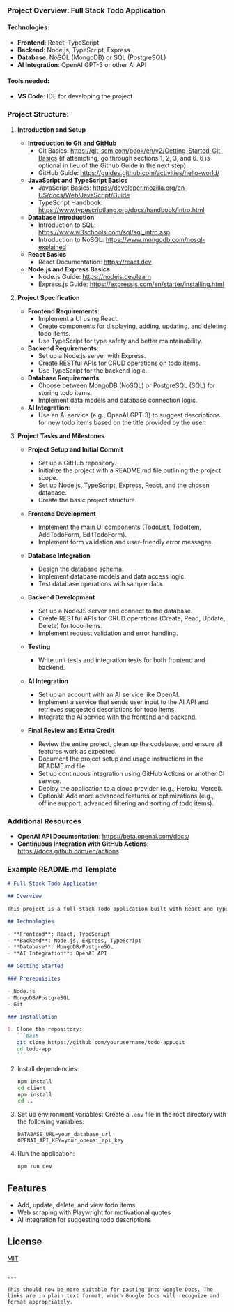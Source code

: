 ### Project Overview: Full Stack Todo Application

#### Technologies:

- **Frontend**: React, TypeScript
- **Backend**: Node.js, TypeScript, Express
- **Database**: NoSQL (MongoDB) or SQL (PostgreSQL)
- **AI Integration**: OpenAI GPT-3 or other AI API

#### Tools needed:

- **VS Code**: IDE for developing the project

### Project Structure:

1. **Introduction and Setup**

   - **Introduction to Git and GitHub**
     - Git Basics: https://git-scm.com/book/en/v2/Getting-Started-Git-Basics (if attempting, go through sections 1, 2, 3, and 6. 6 is optional in lieu of the Github Guide in the next step)
     - GitHub Guide: https://guides.github.com/activities/hello-world/
   - **JavaScript and TypeScript Basics**
     - JavaScript Basics: https://developer.mozilla.org/en-US/docs/Web/JavaScript/Guide
     - TypeScript Handbook: https://www.typescriptlang.org/docs/handbook/intro.html
   - **Database Introduction**
     - Introduction to SQL: https://www.w3schools.com/sql/sql_intro.asp
     - Introduction to NoSQL: https://www.mongodb.com/nosql-explained
   - **React Basics**
     - React Documentation: https://react.dev
   - **Node.js and Express Basics**
     - Node.js Guide: https://nodejs.dev/learn
     - Express.js Guide: https://expressjs.com/en/starter/installing.html

2. **Project Specification**

   - **Frontend Requirements**:
     - Implement a UI using React.
     - Create components for displaying, adding, updating, and deleting todo items.
     - Use TypeScript for type safety and better maintainability.
   - **Backend Requirements**:
     - Set up a Node.js server with Express.
     - Create RESTful APIs for CRUD operations on todo items.
     - Use TypeScript for the backend logic.
   - **Database Requirements**:
     - Choose between MongoDB (NoSQL) or PostgreSQL (SQL) for storing todo items.
     - Implement data models and database connection logic.
   - **AI Integration**:
     - Use an AI service (e.g., OpenAI GPT-3) to suggest descriptions for new todo items based on the title provided by the user.

3. **Project Tasks and Milestones**

   - **Project Setup and Initial Commit**

     - Set up a GitHub repository.
     - Initialize the project with a README.md file outlining the project scope.
     - Set up Node.js, TypeScript, Express, React, and the chosen database.
     - Create the basic project structure.

   - **Frontend Development**

     - Implement the main UI components (TodoList, TodoItem, AddTodoForm, EditTodoForm).
     - Implement form validation and user-friendly error messages.

   - **Database Integration**

     - Design the database schema.
     - Implement database models and data access logic.
     - Test database operations with sample data.

   - **Backend Development**

     - Set up a NodeJS server and connect to the database.
     - Create RESTful APIs for CRUD operations (Create, Read, Update, Delete) for todo items.
     - Implement request validation and error handling.

   - **Testing**

     - Write unit tests and integration tests for both frontend and backend.

   - **AI Integration**

     - Set up an account with an AI service like OpenAI.
     - Implement a service that sends user input to the AI API and retrieves suggested descriptions for todo items.
     - Integrate the AI service with the frontend and backend.

   - **Final Review and Extra Credit**
     - Review the entire project, clean up the codebase, and ensure all features work as expected.
     - Document the project setup and usage instructions in the README.md file.
     - Set up continuous integration using GitHub Actions or another CI service.
     - Deploy the application to a cloud provider (e.g., Heroku, Vercel).
     - Optional: Add more advanced features or optimizations (e.g., offline support, advanced filtering and sorting of todo items).

### Additional Resources

- **OpenAI API Documentation**: https://beta.openai.com/docs/
- **Continuous Integration with GitHub Actions**: https://docs.github.com/en/actions

### Example README.md Template

````markdown
# Full Stack Todo Application

## Overview

This project is a full-stack Todo application built with React and TypeScript on the frontend, Node.js and Express on the backend, and MongoDB or PostgreSQL for the database. The application also includes AI integration for suggesting todo descriptions.

## Technologies

- **Frontend**: React, TypeScript
- **Backend**: Node.js, Express, TypeScript
- **Database**: MongoDB/PostgreSQL
- **AI Integration**: OpenAI API

## Getting Started

### Prerequisites

- Node.js
- MongoDB/PostgreSQL
- Git

### Installation

1. Clone the repository:
   ```bash
   git clone https://github.com/yourusername/todo-app.git
   cd todo-app
   ```
````

2. Install dependencies:

   ```bash
   npm install
   cd client
   npm install
   cd ..
   ```

3. Set up environment variables:
   Create a `.env` file in the root directory with the following variables:

   ```env
   DATABASE_URL=your_database_url
   OPENAI_API_KEY=your_openai_api_key
   ```

4. Run the application:
   ```bash
   npm run dev
   ```

## Features

- Add, update, delete, and view todo items
- Web scraping with Playwright for motivational quotes
- AI integration for suggesting todo descriptions

## License

[MIT](LICENSE)

```

---

This should now be more suitable for pasting into Google Docs. The links are in plain text format, which Google Docs will recognize and format appropriately.
```
